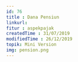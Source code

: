 ```yaml
---
id: 76
title : Dana Pensiun
linkurl: 
fitur : aspekpajak
createdTime : 31/07/2019
modifiedTime : 26/12/2019
topik: Mini Version
img: pension.png
---
```

